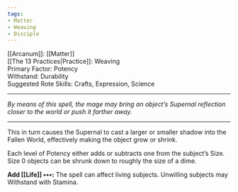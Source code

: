 ```yaml
---
tags:
- Matter
- Weaving
- Disciple
---
```


[[Arcanum]]: [[Matter]]\
[[The 13 Practices|Practice]]: Weaving\
Primary Factor: Potency\
Withstand: Durability\
Suggested Rote Skills: Crafts, Expression, Science

---

_By means of this spell, the mage may bring an object’s Supernal reflection closer to the world or push it farther away._

---

This in turn causes the Supernal to cast a larger or smaller shadow into the Fallen World, effectively making the object grow or shrink.

Each level of Potency either adds or subtracts one from the subject’s Size.\
Size 0 objects can be shrunk down to roughly the size of a dime.

**Add [[Life]] •••:** The spell can affect living subjects. Unwilling subjects may Withstand with Stamina.